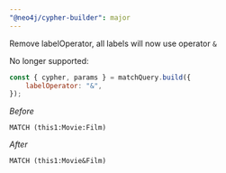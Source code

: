 ```yaml
---
"@neo4j/cypher-builder": major
---
```


Remove labelOperator, all labels will now use operator `&`

No longer supported:

```js
const { cypher, params } = matchQuery.build({
    labelOperator: "&",
});
```

_Before_

```cypher
MATCH (this1:Movie:Film)
```

_After_

```cypher
MATCH (this1:Movie&Film)
```
